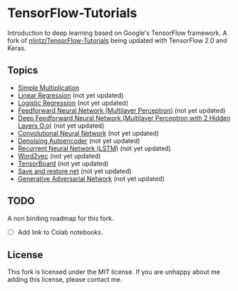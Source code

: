 # TensorFlow-Tutorials

Introduction to deep learning based on Google's TensorFlow framework.  A fork of [nlintz/TensorFlow-Tutorials](https://github.com/nlintz/TensorFlow-Tutorials) being updated with TensorFlow 2.0 and Keras.

## Topics
* [Simple Multiplication](00_multiply.py)
* [Linear Regression](01_linear_regression.py) (not yet updated)
* [Logistic Regression](02_logistic_regression.py) (not yet updated)
* [Feedforward Neural Network (Multilayer Perceptron)](03_net.py) (not yet updated)
* [Deep Feedforward Neural Network (Multilayer Perceptron with 2 Hidden Layers O.o)](04_modern_net.py) (not yet updated)
* [Convolutional Neural Network](05_convolutional_net.py) (not yet updated)
* [Denoising Autoencoder](06_autoencoder.py) (not yet updated)
* [Recurrent Neural Network (LSTM)](07_lstm.py) (not yet updated)
* [Word2vec](08_word2vec.py) (not yet updated)
* [TensorBoard](09_tensorboard.py) (not yet updated)
* [Save and restore net](10_save_restore_net.py) (not yet updated)
* [Generative Adversarial Network](11_gan.py) (not yet updated)

## TODO
A non binding roadmap for this fork.

- [ ] Add link to Colab notebooks.

## License

This fork is licensed under the MIT license. If you are unhappy about me adding this license, please contact me.
